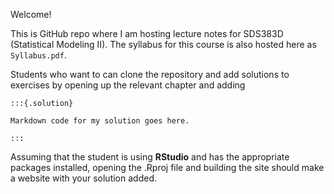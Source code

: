 Welcome! 

This is GitHub repo where I am hosting lecture notes for SDS383D (Statistical Modeling II). The syllabus for this course is also hosted here as `Syllabus.pdf`. 

Students who want to can clone the repository and add solutions to exercises by opening up the relevant chapter and adding

    :::{.solution}
    
    Markdown code for my solution goes here.
    
    :::

Assuming that the student is using **RStudio** and has the appropriate packages installed, opening the .Rproj file and building the site should make a website with your solution added.
